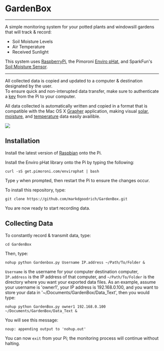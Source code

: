 # GardenBox 
-------------

A simple monitoring system for your potted plants and windowsill gardens that will track & record: 

* Soil Moisture Levels
* Air Temperature
* Received Sunlight


This system uses [RaspberryPi](https://www.raspberrypi.org/products/), the Pimoroni [Enviro pHat](https://learn.pimoroni.com/tutorial/sandyj/getting-started-with-enviro-phat), and SparkFun's [Soil Moisture Sensor](https://learn.sparkfun.com/tutorials/soil-moisture-sensor-hookup-guide).

----------------------
All collected data is copied and updated to a computer & destination designated by the user.  
To ensure quick and non-interupted data transfer, make sure to authenticate a [key](http://support.modwest.com/content/20/90/en/how-do-i-get-ssh-to-authenticate-me-via-publicprivate-keypairs-instead-of-by-password.html) from the Pi to your computer.


All data collected is automatically written and copied in a format that is compatible with the Mac OS X [Grapher](https://en.wikipedia.org/wiki/Grapher) application, making visual [solar](https://cloud.githubusercontent.com/assets/24979274/22472192/80b9fe48-e79a-11e6-984f-67acee63cab2.jpg), [moisture](https://cloud.githubusercontent.com/assets/24979274/22472191/80a2ccf0-e79a-11e6-8a2e-6bdc65199a35.jpg), and [temperature](https://cloud.githubusercontent.com/assets/24979274/22472193/80ba1a7c-e79a-11e6-82f3-2b2cc2285512.jpg) data easily availible.

<p align="left"> 
  <img src="https://cloud.githubusercontent.com/assets/24979274/22262470/9b3d7c54-e236-11e6-800c-9a5fee420b1d.png"> 
</p>


Installation
------------
Install the latest version of [Raspbian](https://www.raspberrypi.org/downloads/raspbian/) onto the Pi.

Install the Enviro pHat library onto the Pi by typing the following:
```
curl -sS get.pimoroni.com/envirophat | bash
``` 
Type `y` when prompted, then restart the Pi to ensure the changes occur.


To install this repository, type:
```
git clone https://github.com/markdgoodrich/GardenBox.git
```

You are now ready to start recording data.



Collecting Data
---------------
To constantly record & transmit data, type:
```
cd GardenBox
```
Then, type:
```
nohup python Gardenbox.py Username IP.address ~/Path/To/Folder &
```
`Username` is the username for your computer destination computer, `IP.address` is the IP address of that computer, and `~/Path/To/Folder` is the directory where you want your exported data files. 
As an example, assume your username is 'owner1', your IP address is 192.168.0.100, and you want to store your data in '~/Documents/GardenBox/Data_Text', then you would type:
```
nohup python GardenBox.py owner1 192.168.0.100 ~/Documents/GardenBox/Data_Text &
```
You will see this message:
```
noup: appending output to 'nohup.out'
```
You can now `exit` from your Pi; the monitoring process will continue without halting.
